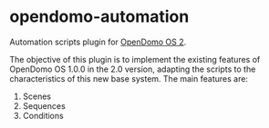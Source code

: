 opendomo-automation
===================

Automation scripts plugin for [OpenDomo OS 2](https://github.com/opalenzuela/opendomo).

The objective of this plugin is to implement the existing features of OpenDomo OS 1.0.0 in the 2.0 version, adapting the scripts to the characteristics of this new base system. The main features are:

1. Scenes
2. Sequences
3. Conditions

